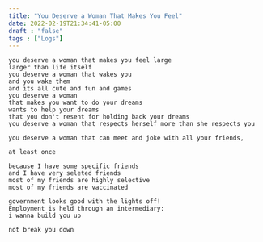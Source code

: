 ```yaml
---
title: "You Deserve a Woman That Makes You Feel"
date: 2022-02-19T21:34:41-05:00
draft : "false"
tags : ["Logs"]
---
```


<!--more-->

```
you deserve a woman that makes you feel large
larger than life itself
you deserve a woman that wakes you
and you wake them
and its all cute and fun and games
you deserve a woman
that makes you want to do your dreams
wants to help your dreams
that you don't resent for holding back your dreams
you deserve a woman that respects herself more than she respects you

you deserve a woman that can meet and joke with all your friends,

at least once

because I have some specific friends
and I have very seleted friends
most of my friends are highly selective
most of my friends are vaccinated

government looks good with the lights off!
Employment is held through an intermediary:
i wanna build you up

not break you down



```


<!--

| Dailies        | Questions           | Answers  |
| ------------- |:-------------:| -----:|
| Read()      | *What did you read?* | X |
| Write()      | *What did you write?*      |   X |
| Create() | *What did you make?*      |    X |
| Exercise() | *Dance workout (or otherwise?)*      |    X |
| Audio() | *You recorded what:*      |    X |
| Video() | *You filmed what:*      |    X |
| Finish() | *You bounced what track:*      |    X |
| Live() | *You sang what live:*      |    X |
| Finish2() | *You made what visuals*      |    X |
| Phone() | *You called who:*      |    X |
| Share() | *Uploaded what to archive:*      |    X |
| PBD() | *You did what for PBD?*      |    X |
| Web() | *You did what to POLIW.AT?*      |    X |
| Love&Legacy() | *You did what for friends/fam?*      |    X |
| God() | *You're grateful for what?*      |    X |
<sub>v1.0</sub>

 -->
